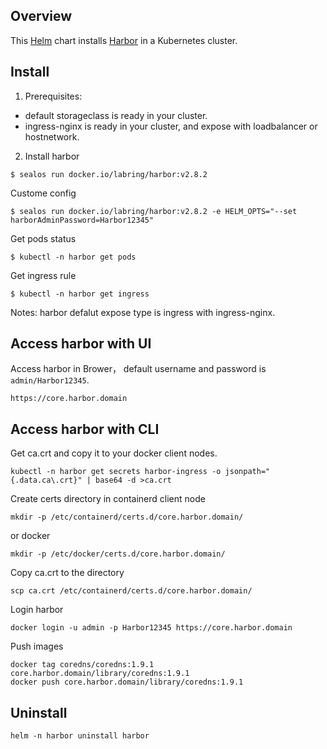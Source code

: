 ## Overview

This [Helm](https://github.com/kubernetes/helm) chart installs [Harbor](https://github.com/goharbor/harbor) in a Kubernetes cluster. 

## Install

1. Prerequisites:

- default storageclass is ready in your cluster.
- ingress-nginx is ready in your cluster, and expose with loadbalancer or hostnetwork.

2. Install harbor

```shell
$ sealos run docker.io/labring/harbor:v2.8.2
```

Custome config
```
$ sealos run docker.io/labring/harbor:v2.8.2 -e HELM_OPTS="--set harborAdminPassword=Harbor12345"
```

Get pods status

```
$ kubectl -n harbor get pods
```

Get ingress rule

```
$ kubectl -n harbor get ingress
```

Notes: harbor defalut expose type is ingress with ingress-nginx.

## Access harbor with UI

Access harbor in Brower， default username and password is `admin/Harbor12345`.

```shell
https://core.harbor.domain
```

## Access harbor with CLI

Get ca.crt and copy it to your docker client nodes.

```shell
kubectl -n harbor get secrets harbor-ingress -o jsonpath="{.data.ca\.crt}" | base64 -d >ca.crt
```

Create certs directory in containerd client node

```shell
mkdir -p /etc/containerd/certs.d/core.harbor.domain/
```

or docker
```
mkdir -p /etc/docker/certs.d/core.harbor.domain/
```

Copy ca.crt to the directory

```shell
scp ca.crt /etc/containerd/certs.d/core.harbor.domain/
```

Login harbor

```shell
docker login -u admin -p Harbor12345 https://core.harbor.domain
```

Push images

```shell
docker tag coredns/coredns:1.9.1 core.harbor.domain/library/coredns:1.9.1
docker push core.harbor.domain/library/coredns:1.9.1
```

## Uninstall

```shell
helm -n harbor uninstall harbor
```
